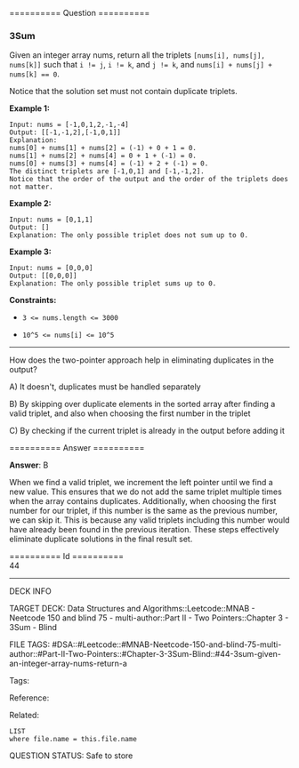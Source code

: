 ========== Question ==========  

### 3Sum

Given an integer array nums, return all the triplets `[nums[i], nums[j], nums[k]]` such that `i != j`, `i != k`, and `j != k`, and `nums[i] + nums[j] + nums[k] == 0`.

Notice that the solution set must not contain duplicate triplets.

**Example 1:**

```
Input: nums = [-1,0,1,2,-1,-4]
Output: [[-1,-1,2],[-1,0,1]]
Explanation:
nums[0] + nums[1] + nums[2] = (-1) + 0 + 1 = 0.
nums[1] + nums[2] + nums[4] = 0 + 1 + (-1) = 0.
nums[0] + nums[3] + nums[4] = (-1) + 2 + (-1) = 0.
The distinct triplets are [-1,0,1] and [-1,-1,2].
Notice that the order of the output and the order of the triplets does not matter.
```

**Example 2:**

```
Input: nums = [0,1,1]
Output: []
Explanation: The only possible triplet does not sum up to 0.
```

**Example 3:**

```
Input: nums = [0,0,0]
Output: [[0,0,0]]
Explanation: The only possible triplet sums up to 0.
```

**Constraints:**

-   `3 <= nums.length <= 3000`

-   `10^5 <= nums[i] <= 10^5`

---

How does the two-pointer approach help in eliminating duplicates in the output?

A) It doesn't, duplicates must be handled separately

B) By skipping over duplicate elements in the sorted array after finding a valid triplet, and also when choosing the first number in the triplet

C) By checking if the current triplet is already in the output before adding it  

========== Answer ==========  

**Answer**: B

When we find a valid triplet, we increment the left pointer until we find a new value. This ensures that we do not add the same triplet multiple times when the array contains duplicates. Additionally, when choosing the first number for our triplet, if this number is the same as the previous number, we can skip it. This is because any valid triplets including this number would have already been found in the previous iteration. These steps effectively eliminate duplicate solutions in the final result set.

========== Id ==========  
44

---

DECK INFO

TARGET DECK: Data Structures and Algorithms::Leetcode::MNAB - Neetcode 150 and blind 75 - multi-author::Part II - Two Pointers::Chapter 3 - 3Sum - Blind

FILE TAGS: #DSA::#Leetcode::#MNAB-Neetcode-150-and-blind-75-multi-author::#Part-II-Two-Pointers::#Chapter-3-3Sum-Blind::#44-3sum-given-an-integer-array-nums-return-a

Tags:

Reference:

Related:

```dataview
LIST
where file.name = this.file.name
```
QUESTION STATUS: Safe to store
